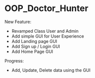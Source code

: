 # OOP_Doctor_Hunter

New Feature:
- Revamped Class User and Admin
- Add simple GUI for User Experience
- Add Landing page GUI
- Add Sign up / Login GUI
- Add Home Page GUI

Progress:
- Add, Update, Delete data using the GUI
